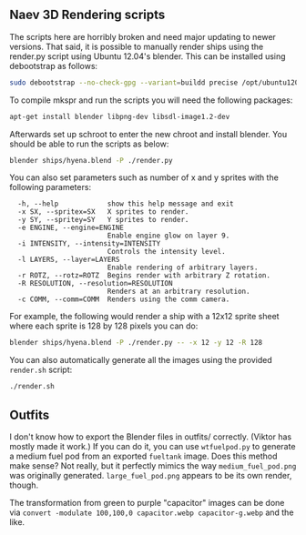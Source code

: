 ## Naev 3D Rendering scripts

The scripts here are horribly broken and need major updating to newer versions.
That said, it is possible to manually render ships using the render.py script
using Ubuntu 12.04's blender. This can be installed using debootstrap as follows:

```sh
sudo debootstrap --no-check-gpg --variant=buildd precise /opt/ubuntu1204 http://archive.ubuntu.com/ubuntu/
```

To compile mkspr and run the scripts you will need the following packages:

```sh
apt-get install blender libpng-dev libsdl-image1.2-dev
```

Afterwards set up schroot to enter the new chroot and install blender. You
should be able to run the scripts as below:

```sh
blender ships/hyena.blend -P ./render.py
```

You can also set parameters such as number of x and y sprites with the following parameters:

```
  -h, --help            show this help message and exit
  -x SX, --spritex=SX   X sprites to render.
  -y SY, --spritey=SY   Y sprites to render.
  -e ENGINE, --engine=ENGINE
                        Enable engine glow on layer 9.
  -i INTENSITY, --intensity=INTENSITY
                        Controls the intensity level.
  -l LAYERS, --layer=LAYERS
                        Enable rendering of arbitrary layers.
  -r ROTZ, --rotz=ROTZ  Begins render with arbitrary Z rotation.
  -R RESOLUTION, --resolution=RESOLUTION
                        Renders at an arbitrary resolution.
  -c COMM, --comm=COMM  Renders using the comm camera.
```

For example, the following would render a ship with a 12x12 sprite sheet where each sprite is 128 by 128 pixels you can do:

```sh
blender ships/hyena.blend -P ./render.py -- -x 12 -y 12 -R 128
```

You can also automatically generate all the images using the provided `render.sh` script:

```sh
./render.sh
```

## Outfits

I don't know how to export the Blender files in outfits/ correctly. (Viktor has mostly made it work.)
If you can do it, you can use `wtfuelpod.py` to generate a medium fuel pod from an exported `fueltank` image.
Does this method make sense? Not really, but it perfectly mimics the way `medium_fuel_pod.png` was originally generated.
`large_fuel_pod.png` appears to be its own render, though.

The transformation from green to purple "capacitor" images can be done via `convert -modulate 100,100,0 capacitor.webp capacitor-g.webp` and the like.
